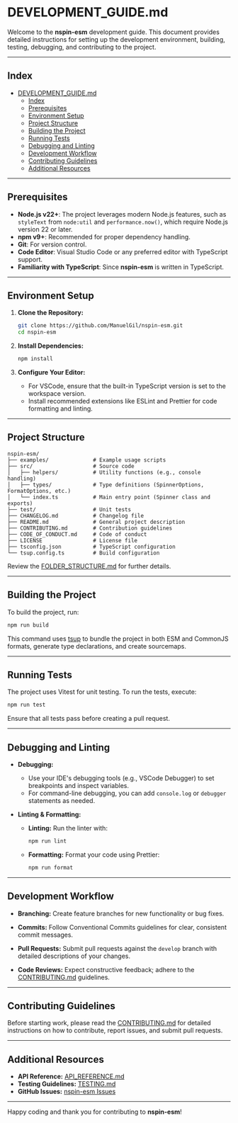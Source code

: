 # DEVELOPMENT_GUIDE.md

Welcome to the **nspin-esm** development guide. This document provides detailed instructions for setting up the development environment, building, testing, debugging, and contributing to the project.

---

## Index

- [DEVELOPMENT_GUIDE.md](#development_guidemd)
  - [Index](#index)
  - [Prerequisites](#prerequisites)
  - [Environment Setup](#environment-setup)
  - [Project Structure](#project-structure)
  - [Building the Project](#building-the-project)
  - [Running Tests](#running-tests)
  - [Debugging and Linting](#debugging-and-linting)
  - [Development Workflow](#development-workflow)
  - [Contributing Guidelines](#contributing-guidelines)
  - [Additional Resources](#additional-resources)

---

## Prerequisites

- **Node.js v22+**: The project leverages modern Node.js features, such as `styleText` from `node:util` and `performance.now()`, which require Node.js version 22 or later.
- **npm v9+**: Recommended for proper dependency handling.
- **Git**: For version control.
- **Code Editor**: Visual Studio Code or any preferred editor with TypeScript support.
- **Familiarity with TypeScript**: Since **nspin-esm** is written in TypeScript.

---

## Environment Setup

1. **Clone the Repository:**

   ```bash
   git clone https://github.com/ManuelGil/nspin-esm.git
   cd nspin-esm
   ```

2. **Install Dependencies:**

   ```bash
   npm install
   ```

3. **Configure Your Editor:**

   - For VSCode, ensure that the built-in TypeScript version is set to the workspace version.
   - Install recommended extensions like ESLint and Prettier for code formatting and linting.

---

## Project Structure

```plaintext
nspin-esm/
├── examples/              # Example usage scripts
├── src/                   # Source code
│   ├── helpers/           # Utility functions (e.g., console handling)
│   ├── types/             # Type definitions (SpinnerOptions, FormatOptions, etc.)
│   └── index.ts           # Main entry point (Spinner class and exports)
├── test/                  # Unit tests
├── CHANGELOG.md           # Changelog file
├── README.md              # General project description
├── CONTRIBUTING.md        # Contribution guidelines
├── CODE_OF_CONDUCT.md     # Code of conduct
├── LICENSE                # License file
├── tsconfig.json          # TypeScript configuration
└── tsup.config.ts         # Build configuration
```

Review the [FOLDER_STRUCTURE.md](./FOLDER_STRUCTURE.md) for further details.

---

## Building the Project

To build the project, run:

```bash
npm run build
```

This command uses [tsup](https://tsup.egoist.dev/) to bundle the project in both ESM and CommonJS formats, generate type declarations, and create sourcemaps.

---

## Running Tests

The project uses Vitest for unit testing. To run the tests, execute:

```bash
npm run test
```

Ensure that all tests pass before creating a pull request.

---

## Debugging and Linting

- **Debugging:**

  - Use your IDE's debugging tools (e.g., VSCode Debugger) to set breakpoints and inspect variables.
  - For command-line debugging, you can add `console.log` or `debugger` statements as needed.

- **Linting & Formatting:**

  - **Linting:** Run the linter with:

    ```bash
    npm run lint
    ```

  - **Formatting:** Format your code using Prettier:

    ```bash
    npm run format
    ```

---

## Development Workflow

- **Branching:**
  Create feature branches for new functionality or bug fixes.

- **Commits:**
  Follow Conventional Commits guidelines for clear, consistent commit messages.

- **Pull Requests:**
  Submit pull requests against the `develop` branch with detailed descriptions of your changes.

- **Code Reviews:**
  Expect constructive feedback; adhere to the [CONTRIBUTING.md](./CONTRIBUTING.md) guidelines.

---

## Contributing Guidelines

Before starting work, please read the [CONTRIBUTING.md](./CONTRIBUTING.md) for detailed instructions on how to contribute, report issues, and submit pull requests.

---

## Additional Resources

- **API Reference:** [API_REFERENCE.md](./API_REFERENCE.md)
- **Testing Guidelines:** [TESTING.md](./TESTING.md)
- **GitHub Issues:** [nspin-esm Issues](https://github.com/ManuelGil/nspin-esm/issues)

---

Happy coding and thank you for contributing to **nspin-esm**!
